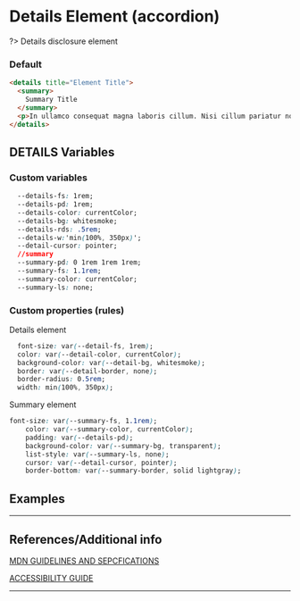 # Details Element (accordion)

?>  Details disclosure element

### Default

```html preview
<details title="Element Title">
  <summary>
    Summary Title
  </summary>
  <p>In ullamco consequat magna laboris cillum. Nisi cillum pariatur nostrud dolore incididunt duis adipisicing minim mollit voluptate minim ut. Qui velit id ex adipisicing adipisicing nisi eu adipisicing proident occaecat aute in. Anim Lorem mollit magna esse anim est nulla.</p>
</details>
```

## DETAILS Variables

### Custom variables

```css
  --details-fs: 1rem;
  --details-pd: 1rem;
  --details-color: currentColor;
  --details-bg: whitesmoke;
  --details-rds: .5rem;
  --details-w:'min(100%, 350px)';
  --detail-cursor: pointer;
  //summary
  --summary-pd: 0 1rem 1rem 1rem;
  --summary-fs: 1.1rem;
  --summary-color: currentColor;
  --summary-ls: none;

```

### Custom properties (rules)

Details element

```css
  font-size: var(--detail-fs, 1rem);
  color: var(--detail-color, currentColor);
  background-color: var(--detail-bg, whitesmoke);
  border: var(--detail-border, none);
  border-radius: 0.5rem;
  width: min(100%, 350px);
```

Summary element

```css
font-size: var(--summary-fs, 1.1rem);
    color: var(--summary-color, currentColor);
    padding: var(--details-pd);
    background-color: var(--summary-bg, transparent);
    list-style: var(--summary-ls, none);
    cursor: var(--detail-cursor, pointer);
    border-bottom: var(--summary-border, solid lightgray);
```

## Examples


----
## References/Additional info


[MDN GUIDELINES AND SEPCFICATIONS]()

[ACCESSIBILITY GUIDE]()

----

